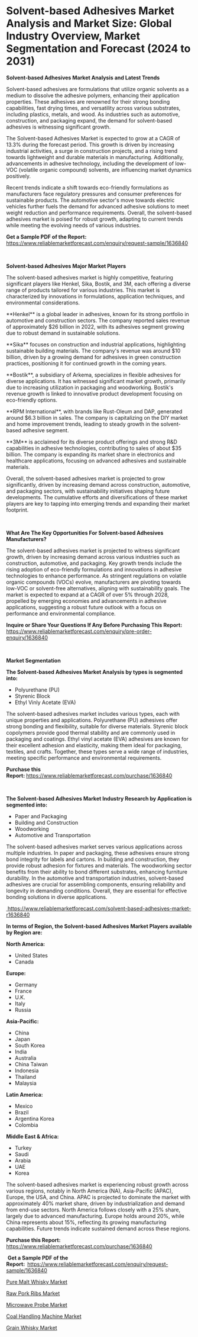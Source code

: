 <p><h1>Solvent-based Adhesives Market Analysis and Market Size: Global Industry Overview, Market Segmentation and Forecast (2024 to 2031)</h1></p><p><strong>Solvent-based Adhesives Market Analysis and Latest Trends</strong></p>
<p><p>Solvent-based adhesives are formulations that utilize organic solvents as a medium to dissolve the adhesive polymers, enhancing their application properties. These adhesives are renowned for their strong bonding capabilities, fast drying times, and versatility across various substrates, including plastics, metals, and wood. As industries such as automotive, construction, and packaging expand, the demand for solvent-based adhesives is witnessing significant growth.</p><p>The Solvent-based Adhesives Market is expected to grow at a CAGR of 13.3% during the forecast period. This growth is driven by increasing industrial activities, a surge in construction projects, and a rising trend towards lightweight and durable materials in manufacturing. Additionally, advancements in adhesive technology, including the development of low-VOC (volatile organic compound) solvents, are influencing market dynamics positively. </p><p>Recent trends indicate a shift towards eco-friendly formulations as manufacturers face regulatory pressures and consumer preferences for sustainable products. The automotive sector's move towards electric vehicles further fuels the demand for advanced adhesive solutions to meet weight reduction and performance requirements. Overall, the solvent-based adhesives market is poised for robust growth, adapting to current trends while meeting the evolving needs of various industries.</p></p>
<p><strong>Get a Sample PDF of the Report:&nbsp;</strong> <a href="https://www.reliablemarketforecast.com/enquiry/request-sample/1636840?utm_campaign=1893&utm_medium=2&utm_source=Github&utm_content=ia&utm_term=27122024&utm_id=solvent-based-adhesives">https://www.reliablemarketforecast.com/enquiry/request-sample/1636840</a></p>
<p>&nbsp;</p>
<p><strong>Solvent-based Adhesives Major Market Players</strong></p>
<p><p>The solvent-based adhesives market is highly competitive, featuring significant players like Henkel, Sika, Bostik, and 3M, each offering a diverse range of products tailored for various industries. This market is characterized by innovations in formulations, application techniques, and environmental considerations.</p><p>**Henkel** is a global leader in adhesives, known for its strong portfolio in automotive and construction sectors. The company reported sales revenue of approximately $26 billion in 2022, with its adhesives segment growing due to robust demand in sustainable solutions.</p><p>**Sika** focuses on construction and industrial applications, highlighting sustainable building materials. The company's revenue was around $10 billion, driven by a growing demand for adhesives in green construction practices, positioning it for continued growth in the coming years.</p><p>**Bostik**, a subsidiary of Arkema, specializes in flexible adhesives for diverse applications. It has witnessed significant market growth, primarily due to increasing utilization in packaging and woodworking. Bostik's revenue growth is linked to innovative product development focusing on eco-friendly options.</p><p>**RPM International**, with brands like Rust-Oleum and DAP, generated around $6.3 billion in sales. The company is capitalizing on the DIY market and home improvement trends, leading to steady growth in the solvent-based adhesive segment.</p><p>**3M** is acclaimed for its diverse product offerings and strong R&D capabilities in adhesive technologies, contributing to sales of about $35 billion. The company is expanding its market share in electronics and healthcare applications, focusing on advanced adhesives and sustainable materials.</p><p>Overall, the solvent-based adhesives market is projected to grow significantly, driven by increasing demand across construction, automotive, and packaging sectors, with sustainability initiatives shaping future developments. The cumulative efforts and diversifications of these market players are key to tapping into emerging trends and expanding their market footprint.</p></p>
<p>&nbsp;</p>
<p><strong>What Are The Key Opportunities For Solvent-based Adhesives Manufacturers?</strong></p>
<p><p>The solvent-based adhesives market is projected to witness significant growth, driven by increasing demand across various industries such as construction, automotive, and packaging. Key growth trends include the rising adoption of eco-friendly formulations and innovations in adhesive technologies to enhance performance. As stringent regulations on volatile organic compounds (VOCs) evolve, manufacturers are pivoting towards low-VOC or solvent-free alternatives, aligning with sustainability goals. The market is expected to expand at a CAGR of over 5% through 2028, propelled by emerging economies and advancements in adhesive applications, suggesting a robust future outlook with a focus on performance and environmental compliance.</p></p>
<p><strong>Inquire or Share Your Questions If Any Before Purchasing This Report:</strong> <a href="https://www.reliablemarketforecast.com/enquiry/pre-order-enquiry/1636840?utm_campaign=1893&utm_medium=2&utm_source=Github&utm_content=ia&utm_term=27122024&utm_id=solvent-based-adhesives">https://www.reliablemarketforecast.com/enquiry/pre-order-enquiry/1636840</a></p>
<p>&nbsp;</p>
<p><strong>Market Segmentation</strong></p>
<p><strong>The Solvent-based Adhesives Market Analysis by types is segmented into:</strong></p>
<p><ul><li>Polyurethane (PU)</li><li>Styrenic Block</li><li>Ethyl Vinly Acetate (EVA)</li></ul></p>
<p><p>The solvent-based adhesives market includes various types, each with unique properties and applications. Polyurethane (PU) adhesives offer strong bonding and flexibility, suitable for diverse materials. Styrenic block copolymers provide good thermal stability and are commonly used in packaging and coatings. Ethyl vinyl acetate (EVA) adhesives are known for their excellent adhesion and elasticity, making them ideal for packaging, textiles, and crafts. Together, these types serve a wide range of industries, meeting specific performance and environmental requirements.</p></p>
<p><strong>Purchase this Report:&nbsp;</strong><a href="https://www.reliablemarketforecast.com/purchase/1636840?utm_campaign=1893&utm_medium=2&utm_source=Github&utm_content=ia&utm_term=27122024&utm_id=solvent-based-adhesives">https://www.reliablemarketforecast.com/purchase/1636840</a></p>
<p>&nbsp;</p>
<p><strong>The Solvent-based Adhesives Market Industry Research by Application is segmented into:</strong></p>
<p><ul><li>Paper and Packaging</li><li>Building and Construction</li><li>Woodworking</li><li>Automotive and Transportation</li></ul></p>
<p><p>The solvent-based adhesives market serves various applications across multiple industries. In paper and packaging, these adhesives ensure strong bond integrity for labels and cartons. In building and construction, they provide robust adhesion for fixtures and materials. The woodworking sector benefits from their ability to bond different substrates, enhancing furniture durability. In the automotive and transportation industries, solvent-based adhesives are crucial for assembling components, ensuring reliability and longevity in demanding conditions. Overall, they are essential for effective bonding solutions in diverse applications.</p></p>
<p><a href="https://www.reliablemarketforecast.com/solvent-based-adhesives-market-r1636840?utm_campaign=1893&utm_medium=2&utm_source=Github&utm_content=ia&utm_term=27122024&utm_id=solvent-based-adhesives">&nbsp;https://www.reliablemarketforecast.com/solvent-based-adhesives-market-r1636840</a></p>
<p><strong>In terms of Region, the Solvent-based Adhesives Market Players available by Region are:</strong></p>
<p>
    <p> <strong> North America: </strong>
        <ul>
            <li>United States</li>
            <li>Canada</li>
        </ul>
        </p> 
    <p> <strong> Europe: </strong>
        <ul>
            <li>Germany</li>
            <li>France</li>
            <li>U.K.</li>
            <li>Italy</li>
            <li>Russia</li>
        </ul>
        </p> 
    <p> <strong> Asia-Pacific: </strong>
        <ul>
            <li>China</li>
            <li>Japan</li>
            <li>South Korea</li>
            <li>India</li>
            <li>Australia</li>
            <li>China Taiwan</li>
            <li>Indonesia</li>
            <li>Thailand</li>
            <li>Malaysia</li>
        </ul>
        </p> 
    <p> <strong> Latin America: </strong>
        <ul>
            <li>Mexico</li>
            <li>Brazil</li>
            <li>Argentina Korea</li>
            <li>Colombia</li>
        </ul>
        </p> 
    <p> <strong> Middle East & Africa: </strong>
        <ul>
            <li>Turkey</li>
            <li>Saudi</li>
            <li>Arabia</li>
            <li>UAE</li>
            <li>Korea</li>
        </ul>
    </p>
    </p>
<p><p>The solvent-based adhesives market is experiencing robust growth across various regions, notably in North America (NA), Asia-Pacific (APAC), Europe, the USA, and China. APAC is projected to dominate the market with approximately 40% market share, driven by industrialization and demand from end-use sectors. North America follows closely with a 25% share, largely due to advanced manufacturing. Europe holds around 20%, while China represents about 15%, reflecting its growing manufacturing capabilities. Future trends indicate sustained demand across these regions.</p></p>
<p><strong>Purchase this Report: </strong><a href="https://www.reliablemarketforecast.com/purchase/1636840?utm_campaign=1893&utm_medium=2&utm_source=Github&utm_content=ia&utm_term=27122024&utm_id=solvent-based-adhesives">https://www.reliablemarketforecast.com/purchase/1636840</a></p>
<p>&nbsp;<strong>Get a Sample PDF of the Report:&nbsp;&nbsp;</strong><a href="https://www.reliablemarketforecast.com/enquiry/request-sample/1636840?utm_campaign=1893&utm_medium=2&utm_source=Github&utm_content=ia&utm_term=27122024&utm_id=solvent-based-adhesives">https://www.reliablemarketforecast.com/enquiry/request-sample/1636840</a></p>
<p><strong></strong></p>
<p><p><a href="https://www.linkedin.com/pulse/competitive-landscape-revenue-forecast-pure-malt-whisky-rmubf?utm_campaign=1893&utm_medium=2&utm_source=Github&utm_content=ia&utm_term=27122024&utm_id=solvent-based-adhesives">Pure Malt Whisky Market</a></p><p><a href="https://www.linkedin.com/pulse/raw-pork-ribs-market-findings-indicatinga-cagr-132-from-5octf?utm_campaign=1893&utm_medium=2&utm_source=Github&utm_content=ia&utm_term=27122024&utm_id=solvent-based-adhesives">Raw Pork Ribs Market</a></p><p><a href="https://www.linkedin.com/pulse/market-drivers-projections-microwave-probe-2024-2031-steady-xufue?utm_campaign=1893&utm_medium=2&utm_source=Github&utm_content=ia&utm_term=27122024&utm_id=solvent-based-adhesives">Microwave Probe Market</a></p><p><a href="https://github.com/PeterParrish5/Market-Research-Report-List-7/blob/main/coal-handling-machine-market.md?utm_campaign=1893&utm_medium=2&utm_source=Github&utm_content=ia&utm_term=27122024&utm_id=solvent-based-adhesives">Coal Handling Machine Market</a></p><p><a href="https://www.linkedin.com/pulse/report-grain-whisky-market-rapid-expansion-cagr-9-trends-oxctf?utm_campaign=1893&utm_medium=2&utm_source=Github&utm_content=ia&utm_term=27122024&utm_id=solvent-based-adhesives">Grain Whisky Market</a></p></p>